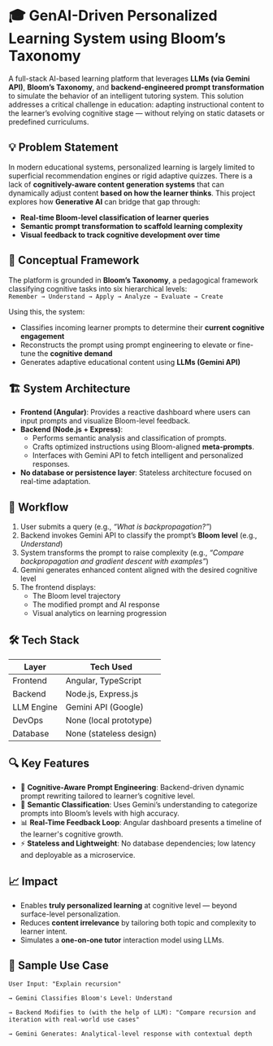 # 🎓 GenAI-Driven Personalized Learning System using Bloom’s Taxonomy

A full-stack AI-based learning platform that leverages **LLMs (via Gemini API)**, **Bloom’s Taxonomy**, and **backend-engineered prompt transformation** to simulate the behavior of an intelligent tutoring system. This solution addresses a critical challenge in education: adapting instructional content to the learner’s evolving cognitive stage — without relying on static datasets or predefined curriculums.

## 💡 Problem Statement

In modern educational systems, personalized learning is largely limited to superficial recommendation engines or rigid adaptive quizzes. There is a lack of **cognitively-aware content generation systems** that can dynamically adjust content **based on how the learner thinks**. This project explores how **Generative AI** can bridge that gap through:
- **Real-time Bloom-level classification of learner queries**
- **Semantic prompt transformation to scaffold learning complexity**
- **Visual feedback to track cognitive development over time**

## 🧠 Conceptual Framework

The platform is grounded in **Bloom’s Taxonomy**, a pedagogical framework classifying cognitive tasks into six hierarchical levels:  
`Remember → Understand → Apply → Analyze → Evaluate → Create`

Using this, the system:
- Classifies incoming learner prompts to determine their **current cognitive engagement**
- Reconstructs the prompt using prompt engineering to elevate or fine-tune the **cognitive demand**
- Generates adaptive educational content using **LLMs (Gemini API)**

## 🏗️ System Architecture

- **Frontend (Angular)**: Provides a reactive dashboard where users can input prompts and visualize Bloom-level feedback.
- **Backend (Node.js + Express)**:
  - Performs semantic analysis and classification of prompts.
  - Crafts optimized instructions using Bloom-aligned **meta-prompts**.
  - Interfaces with Gemini API to fetch intelligent and personalized responses.
- **No database or persistence layer**: Stateless architecture focused on real-time adaptation.

## 🔁 Workflow

1. User submits a query (e.g., *“What is backpropagation?”*)
2. Backend invokes Gemini API to classify the prompt’s **Bloom level** (e.g., *Understand*)
3. System transforms the prompt to raise complexity (e.g., *“Compare backpropagation and gradient descent with examples”*)
4. Gemini generates enhanced content aligned with the desired cognitive level
5. The frontend displays:
   - The Bloom level trajectory
   - The modified prompt and AI response
   - Visual analytics on learning progression

## 🛠️ Tech Stack

| Layer       | Tech Used               |
|-------------|-------------------------|
| Frontend    | Angular, TypeScript     |
| Backend     | Node.js, Express.js     |
| LLM Engine  | Gemini API (Google)     |
| DevOps      | None (local prototype)  |
| Database    | None (stateless design) |

## 🔍 Key Features

- 🎯 **Cognitive-Aware Prompt Engineering**: Backend-driven dynamic prompt rewriting tailored to learner’s cognitive level.
- 🧠 **Semantic Classification**: Uses Gemini’s understanding to categorize prompts into Bloom’s levels with high accuracy.
- 📊 **Real-Time Feedback Loop**: Angular dashboard presents a timeline of the learner's cognitive growth.
- ⚡ **Stateless and Lightweight**: No database dependencies; low latency and deployable as a microservice.

## 📈 Impact

- Enables **truly personalized learning** at cognitive level — beyond surface-level personalization.
- Reduces **content irrelevance** by tailoring both topic and complexity to learner intent.
- Simulates a **one-on-one tutor** interaction model using LLMs.

## 🧪 Sample Use Case

```plaintext
User Input: "Explain recursion"

→ Gemini Classifies Bloom's Level: Understand

→ Backend Modifies to (with the help of LLM): "Compare recursion and iteration with real-world use cases" 

→ Gemini Generates: Analytical-level response with contextual depth

